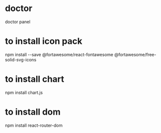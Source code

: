 # doctor
doctor panel



# to install icon pack
npm install --save @fortawesome/react-fontawesome @fortawesome/free-solid-svg-icons



# to install chart
npm install chart.js



# to install dom
npm install react-router-dom
